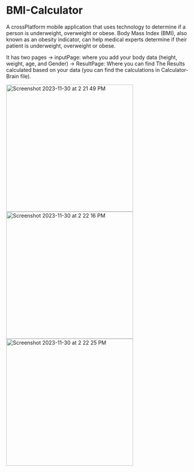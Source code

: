 # BMI-Calculator
A crossPlatform mobile application that uses technology to determine if a person is underweight, overweight or obese. Body Mass Index (BMI), also known as an obesity indicator, can help medical experts determine if their patient is underweight, overweight or obese.

It has two pages -> inputPage: where you add your body data (height, weight, age, and Gender) 
                 -> ResultPage: Where you can find The Results calculated based on your data (you can find the calculations in Calculator-Brain file).

<img width="342" alt="Screenshot 2023-11-30 at 2 21 49 PM" src="https://github.com/Mark-Farag/BMI-Calculator/assets/97237782/5713e3a0-cf98-4833-9c1e-fe721d59a281">
<img width="342" alt="Screenshot 2023-11-30 at 2 22 16 PM" src="https://github.com/Mark-Farag/BMI-Calculator/assets/97237782/9d5346e5-f226-4394-ad58-d01d11c60f2c">
<img width="342" alt="Screenshot 2023-11-30 at 2 22 25 PM" src="https://github.com/Mark-Farag/BMI-Calculator/assets/97237782/b3464150-0d41-476a-9e59-677e881d1bd5">
